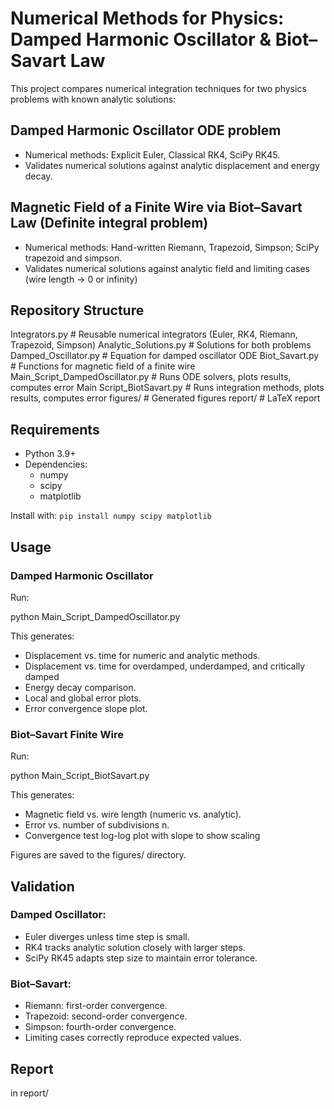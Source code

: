 # Numerical Methods for Physics: Damped Harmonic Oscillator & Biot–Savart Law

This project compares numerical integration techniques for two physics problems with known analytic solutions:

## Damped Harmonic Oscillator ODE problem

- Numerical methods: Explicit Euler, Classical RK4, SciPy RK45.
- Validates numerical solutions against analytic displacement and energy decay.
  
## Magnetic Field of a Finite Wire via Biot–Savart Law (Definite integral problem)

- Numerical methods: Hand-written Riemann, Trapezoid, Simpson; SciPy trapezoid and simpson.
- Validates numerical solutions against analytic field and limiting cases (wire length -> 0 or infinity)

## Repository Structure

Integrators.py                    # Reusable numerical integrators (Euler, RK4, Riemann, Trapezoid, Simpson)
Analytic_Solutions.py             # Solutions for both problems
Damped_Oscillator.py              # Equation for damped oscillator ODE
Biot_Savart.py                    # Functions for magnetic field of a finite wire
Main_Script_DampedOscillator.py   # Runs ODE solvers, plots results, computes error
Main Script_BiotSavart.py         # Runs integration methods, plots results, computes error
figures/                          # Generated figures
report/                           # LaTeX report

## Requirements

- Python 3.9+
- Dependencies:
  - numpy
  - scipy
  - matplotlib

Install with:
`pip install numpy scipy matplotlib`

## Usage

### Damped Harmonic Oscillator

Run:

python Main_Script_DampedOscillator.py

This generates:

- Displacement vs. time for numeric and analytic methods.
- Displacement vs. time for overdamped, underdamped, and critically damped
- Energy decay comparison.
- Local and global error plots.
- Error convergence slope plot.

### Biot–Savart Finite Wire

Run:

python Main_Script_BiotSavart.py

This generates:

- Magnetic field vs. wire length (numeric vs. analytic).
- Error vs. number of subdivisions n.
- Convergence test log-log plot with slope to show scaling

Figures are saved to the figures/ directory.

## Validation

### Damped Oscillator:

- Euler diverges unless time step is small.
- RK4 tracks analytic solution closely with larger steps.
- SciPy RK45 adapts step size to maintain error tolerance.
  
### Biot–Savart:

- Riemann: first-order convergence.
- Trapezoid: second-order convergence.
- Simpson: fourth-order convergence.
- Limiting cases correctly reproduce expected values.

## Report
in report/




